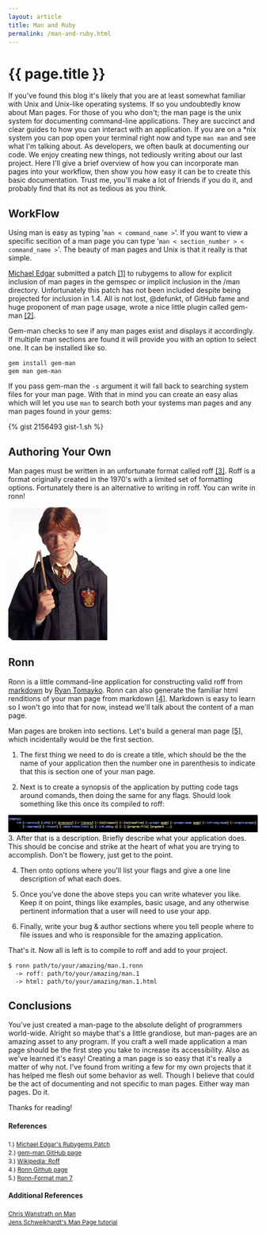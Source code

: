 ```yaml
---
layout: article
title: Man and Ruby
permalink: /man-and-ruby.html
---
```


# {{ page.title }}

If you've found this blog it's likely that you are at least somewhat familiar with Unix and Unix-like operating systems.  If so you undoubtedly know about Man pages.  For those of you who don't; the man page is the unix system for documenting command-line applications.  They are succinct and clear guides to how you can interact with an application.  If you are on a *nix system you can pop open your terminal right now and type `man man` and see what I'm talking about.  As developers, we often baulk at documenting our code.  We enjoy creating new things, not tediously writing about our last project.  Here I'll give a brief overview of how you can incorporate man pages into your workflow, then show you how easy it can be to create this basic documentation. Trust me, you'll make a lot of friends if you do it, and probably find that its not as tedious as you think.

## WorkFlow

Using man is easy as typing '`man < command_name >`'.  If you want to view a specific secition of a man page you can type '`man < section_number > < command_name >`'. The beauty of man pages and Unix is that it really is that simple.

[Michael Edgar](http://carboni.ca/blog) submitted a patch [[1]](http://rubyforge.org/tracker/index.php?func=detail&aid=27691&group_id=126&atid=577) to rubygems to allow for explicit inclusion of man pages in the gemspec or implicit inclusion in the /man directory.  Unfortunately this patch has not been included despite being projected for inclusion in 1.4.  All is not lost, @defunkt, of GitHub fame and huge proponent of man page usage, wrote a nice little plugin called gem-man [[2]](https://github.com/defunkt/gem-man).

Gem-man checks to see if any man pages exist and displays it accordingly.  If multiple man sections are found it will provide you with an option to select one. It can be installed like so.

    gem install gem-man
    gem man gem-man


If you pass gem-man the `-s` argument it will fall back to searching system files for your man page.  With that in mind you can create an easy alias which will let you use `man` to search both your systems man pages and any man pages found in your gems:

{% gist 2156493 gist-1.sh %}

## Authoring Your Own

Man pages must be written in an unfortunate format called roff [[3]](http://en.wikipedia.org/wiki/Roff). Roff is a format originally created in the 1970's with a limited set of formatting options.  Fortunately there is an alternative to writing in roff.  You can write in ronn!

<img src="/images/Ron.jpg" width="200px"/>

## Ronn
Ronn is a little command-line application for constructing valid roff from [markdown](http://daringfireball.net/projects/markdown/) by [Ryan Tomayko](https://github.com/rtomayko).  Ronn can also generate the familiar html renditions of your man page from markdown [[4]](https://github.com/rtomayko/ronn).  Markdown is easy to learn so I won't go into that for now, instead we'll talk about the content of a man page.

Man pages are broken into sections.  Let's build a general man page [[5]](http://rtomayko.github.com/ronn/ronn-format.7), which incidentally would be the first section.

1. The first thing we need to do is create a title, which should be the the name of your application then the number one in parenthesis to indicate that this is section one of your man page.

2. Next is to create a synopsis of the application by putting code tags around comands, then doing the same for any flags.  Should look something like this once its compiled to roff:
<img src="/images/man_synopsis.png" width="630px"/>
3. After that is a description.  Briefly describe what your application does.  This should be concise and strike at the heart of what you are trying to accomplish.  Don't be flowery, just get to the point.

4. Then onto options where you'll list your flags and give a one line description of what each does.

5. Once you've done the above steps you can write whatever you like.  Keep it on point, things like examples, basic usage, and any otherwise pertinent information that a user will need to use your app.

6. Finally, write your bug & author sections where you tell people where to file issues and who is responsible for the amazing application.

That's it.  Now all is left is to compile to roff and add to your project.


    $ ronn path/to/your/amazing/man.1.ronn
      -> roff: path/to/your/amazing/man.1
      -> html: path/to/your/amazing/man.1.html


## Conclusions

You've just created a man-page to the absolute delight of programmers world-wide.  Alright so maybe that's a little grandiose, but man-pages are an amazing asset to any program.  If you craft a well made application a man page should be the first step you take to increase its accessibility.  Also as we've learned it's easy!  Creating a man page is so easy that it's really a matter of why not.  I've found from writing a few for my own projects that it has helped me flesh out some behavior as well.  Though I believe that could be the act of documenting and not specific to man pages.  Either way man pages.  Do it.

Thanks for reading!

#### References
<span  style="font-size:12px;">1.) [Michael  Edgar's Rubygems Patch](http://rubyforge.org/tracker/index.php?func=detail&aid=27691&group_id=126&atid=577)</span><br/>
<span  style="font-size:12px;">2.) [gem-man GitHub page](https://github.com/defunkt/gem-man)</span><br/>
<span  style="font-size:12px;">3.) [Wikipedia: Roff](http://en.wikipedia.org/wiki/Roff)</span><br/>
<span  style="font-size:12px;">4.) [Ronn Github page](https://github.com/rtomayko/ronn)</span><br/>
<span  style="font-size:12px;">5.) [Ronn-Format man 7](http://rtomayko.github.com/ronn/ronn-format.7)</span><br/>

#### Additional References
<span style="font-size:12px;">[Chris Wanstrath on Man](http://ozmm.org/posts/man_what.html)</span><br/>
<span style="font-size:12px;">[Jens Schweikhardt's Man Page tutorial](http://tldp.org/HOWTO/Man-Page/)</span><br/>